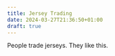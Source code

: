 ```yaml
---
title: Jersey Trading
date: 2024-03-27T21:36:50+01:00
draft: true
---
```


People trade jerseys. They like this.